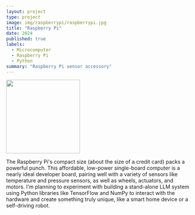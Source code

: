 ```yaml
---
layout: project
type: project
image: img/raspberrypi/raspberrypi.jpg
title: "Raspberry Pi"
date: 2024
published: true
labels:
  - Microcomputer
  - Raspberry Pi
  - Python
summary: "Raspberry Pi sensor accessory"
---
```


<div class="text-center p-4">
  <img width="200px" src="../img/raspberrypi/raspberrypi1.jpg" class="img-thumbnail" >
</div>

The Raspberry Pi's compact size (about the size of a credit card) packs a powerful punch. 
This affordable, low-power single-board computer is a nearly ideal developer board, 
pairing well with a variety of sensors like temperature and pressure sensors, 
as well as wheels, actuators, and motors. I'm planning to experiment with building a stand-alone LLM system using Python libraries 
like TensorFlow and NumPy to interact with the hardware and create something truly unique, like a smart home device or a self-driving robot.
